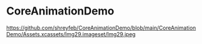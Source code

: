 # CoreAnimationDemo
https://github.com/shreyfeb/CoreAnimationDemo/blob/main/CoreAnimationDemo/Assets.xcassets/Img29.imageset/Img29.jpeg
